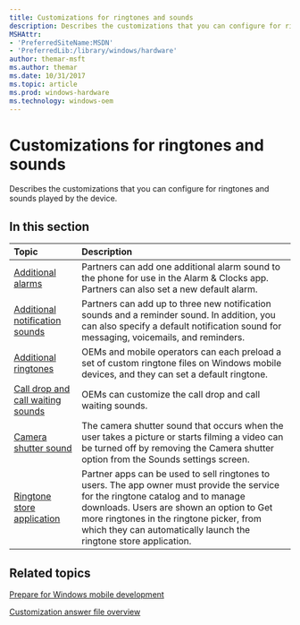 ```yaml
---
title: Customizations for ringtones and sounds
description: Describes the customizations that you can configure for ringtones and sounds played by the device.
MSHAttr:
- 'PreferredSiteName:MSDN'
- 'PreferredLib:/library/windows/hardware'
author: themar-msft
ms.author: themar
ms.date: 10/31/2017
ms.topic: article
ms.prod: windows-hardware
ms.technology: windows-oem
---
```

# Customizations for ringtones and sounds

Describes the customizations that you can configure for ringtones and sounds played by the device.

## In this section

| Topic                                 | Description                                                                                   |
|:--------------------------------------|:----------------------------------------------------------------------------------------------|
| [Additional alarms](additional-alarms.md)                                 | Partners can add one additional alarm sound to the phone for use in the Alarm & Clocks app. Partners can also set a new default alarm.                             |
| [Additional notification sounds](additional-notification-sounds.md)       | Partners can add up to three new notification sounds and a reminder sound. In addition, you can also specify a default notification sound for messaging, voicemails, and reminders.    |
| [Additional ringtones](additional-ringtones.md)                           | OEMs and mobile operators can each preload a set of custom ringtone files on Windows mobile devices, and they can set a default ringtone.                        |
| [Call drop and call waiting sounds](call-drop-and-call-waiting-sounds.md) | OEMs can customize the call drop and call waiting sounds.      |
| [Camera shutter sound](camera-shutter-sound.md)                           | The camera shutter sound that occurs when the user takes a picture or starts filming a video can be turned off by removing the Camera shutter option from the Sounds settings screen.      |
| [Ringtone store application](ringtone-store-application.md)               | Partner apps can be used to sell ringtones to users. The app owner must provide the service for the ringtone catalog and to manage downloads. Users are shown an option to Get more ringtones in the ringtone picker, from which they can automatically launch the ringtone store application.                                      |

## Related topics

[Prepare for Windows mobile development](https://docs.microsoft.com/en-us/windows-hardware/manufacture/mobile/preparing-for-windows-mobile-development)

[Customization answer file overview](https://docs.microsoft.com/en-us/windows-hardware/customize/mobile/mcsf/customization-answer-file)
